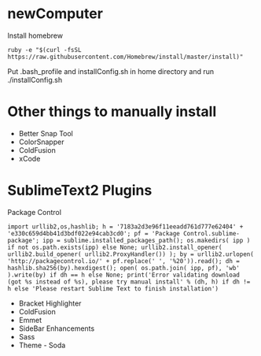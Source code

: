 newComputer
===========

Install homebrew

	ruby -e "$(curl -fsSL https://raw.githubusercontent.com/Homebrew/install/master/install)"

Put .bash_profile and installConfig.sh in home directory and run ./installConfig.sh

Other things to manually install
================================

* Better Snap Tool
* ColorSnapper
* ColdFusion
* xCode

SublimeText2 Plugins
====================

Package Control

	import urllib2,os,hashlib; h = '7183a2d3e96f11eeadd761d777e62404' + 'e330c659d4bb41d3bdf022e94cab3cd0'; pf = 'Package Control.sublime-package'; ipp = sublime.installed_packages_path(); os.makedirs( ipp ) if not os.path.exists(ipp) else None; urllib2.install_opener( urllib2.build_opener( urllib2.ProxyHandler()) ); by = urllib2.urlopen( 'http://packagecontrol.io/' + pf.replace(' ', '%20')).read(); dh = hashlib.sha256(by).hexdigest(); open( os.path.join( ipp, pf), 'wb' ).write(by) if dh == h else None; print('Error validating download (got %s instead of %s), please try manual install' % (dh, h) if dh != h else 'Please restart Sublime Text to finish installation')

* Bracket Highlighter
* ColdFusion
* Emmet
* SideBar Enhancements
* Sass
* Theme - Soda

